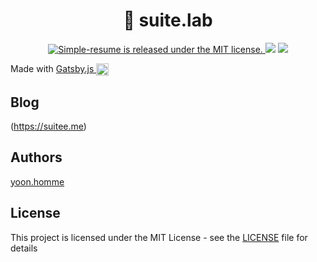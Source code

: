 <h1 align="center">🌵 suite.lab</h1>

<p align="center">
  	<a href="https://github.com/suitelab/simple-resume/LICENSE">
    	<img src="https://img.shields.io/badge/license-MIT-blue.svg" alt="Simple-resume is released under the MIT license." />
  	</a>
	<a href="https://github.com/suitelab/simple-resume"><img src="https://img.shields.io/badge/release-v0.0.1-brightgreen.svg"></a>
  	<a href="https://app.netlify.com/sites/suitee/deploys"><img src="https://api.netlify.com/api/v1/badges/720440e3-bd73-49f8-8625-145e62975597/deploy-status"></a>
</p>

<p>
  Made with
  <a href="https://github.com/gatsbyjs/gatsby">
    Gatsby.js <img alt="Gatsby" src="https://www.gatsbyjs.org/monogram.svg" width="20" style="vertical-align: middle;" />
  </a>
</p>

## Blog
(https://suitee.me)

## Authors

[yoon.homme](https://github.com/suitelab)

## License

This project is licensed under the MIT License - see the [LICENSE](LICENSE) file for details 